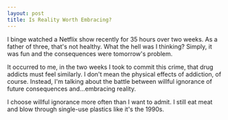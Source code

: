 ```yaml
---
layout: post
title: Is Reality Worth Embracing?
---
```


I binge watched a Netflix show recently for 35 hours over two weeks. As a father of three, that's not healthy. What the hell was I thinking? Simply, it was fun and the consequences were tomorrow's problem. 

It occurred to me, in the two weeks I took to commit this crime, that drug addicts must feel similarly. I don't mean the physical effects of addiction, of course. Instead, I'm talking about the battle between willful ignorance of future consequences and...embracing reality. 

I choose willful ignorance more often than I want to admit. I still eat meat and blow through single-use plastics like it's the 1990s. 
